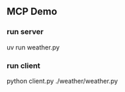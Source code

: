 ## MCP Demo

### run server
uv run weather.py

### run client
python client.py ./weather/weather.py
